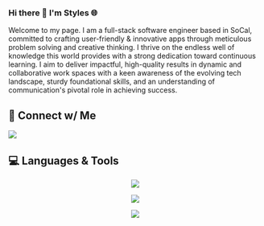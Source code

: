 ### Hi there 👋 I'm Styles 🌐

Welcome to my page. I am a full-stack software engineer based in SoCal, committed to crafting user-friendly & innovative apps through meticulous problem solving and creative thinking. I thrive on the endless well of knowledge this world provides with a strong dedication toward continuous learning. I aim to deliver impactful, high-quality results in dynamic and collaborative work spaces with a keen awareness of the evolving tech landscape, sturdy foundational skills, and an understanding of communication's pivotal role in achieving success.

🔗 Connect w/ Me
---

<a href="https://www.linkedin.com/in/styles-kim/">
  <img src="https://img.shields.io/badge/linkedin-blue?style=for-the-badge&logo=linkedin"
  />
</a>

💻 Languages & Tools
---


<p align="center">
  <a href="https://skillicons.dev">
    <img src="https://skillicons.dev/icons?i=py,js,ts,ruby,html,css" />
  </a>
</p>
<p align="center">
  <a href="https://skillicons.dev">
    <img src="https://skillicons.dev/icons?i=express,git,jest,jquery,linux,mongodb,mysql,nextjs,nginx,nodejs,npm,postgres,postman,prisma,react" />
  </a>
</p>
<p align="center">
  <a href="https://skillicons.dev">
    <img src="https://skillicons.dev/icons?i=supabase,tailwind,ubuntu,vite" />
  </a>
</p>


<!--
**stylescode/stylescode** is a ✨ _special_ ✨ repository because its `README.md` (this file) appears on your GitHub profile.

Here are some ideas to get you started:

- 🔭 I’m currently working on ...
- 🌱 I’m currently learning ...
- 👯 I’m looking to collaborate on ...
- 🤔 I’m looking for help with ...
- 💬 Ask me about ...
- 📫 How to reach me: ...
- 😄 Pronouns: ...
- ⚡ Fun fact: ...
-->

